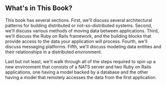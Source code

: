 ## What's in This Book?

This book has several sections. First, we'll discuss several architectural patterns for building distributed or not-so-distributed systems. Second, we'll discuss various methods of moving data between applications. Third, we'll discuss the Ruby on Rails framework, and the building blocks that provide access to the data your application will process. Fourth, we'll discuss messaging platforms. Fifth, we'll discuss modeling data entities and their relationships in a distributed environment.

Last but not least, we'll walk through all of the steps required to spin up a new environment that consists of a NATS server and two Ruby on Rails applications, one having a model backed by a database and the other having a model that remotely accesses the data from the first application.
